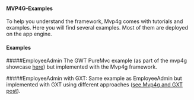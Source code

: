 #### MVP4G-Examples

To help you understand the framework, Mvp4g comes with tutorials and examples. Here you will find several examples. Most of them are deployed on the app engine.

#### Examples

#####EmployeeAdmin
The GWT PureMvc example (as part of the mvp4g showcase [here](http://mvp4gexsc.appspot.com/)) but implemented with the Mvp4g framework.

#####EmployeeAdmin with GXT:
Same example as EmployeeAdmin but implemented with GXT using different approaches ([see Mvp4g and GXT post](https://groups.google.com/forum/#!topic/mvp4g/W6hmSvu9ofc)).
